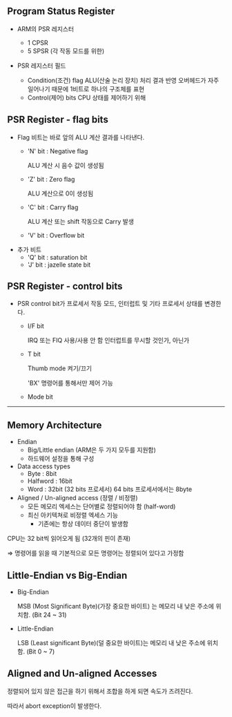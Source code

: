 ## Program Status Register

- ARM의 PSR 레지스터
    - 1 CPSR
    - 5 SPSR (각 작동 모드를 위한)

- PSR 레지스터 필드
    - Condition(조건) flag
    ALU(산술 논리 장치) 처리 결과 반영
    오버헤드가 자주 일어나기 때문에 1비트로 하나의 구조체를 표현
    - Control(제어) bits
    CPU 상태를 제어하기 위해


## PSR Register - flag bits

- Flag 비트는 바로 앞의 ALU 계산 결과를 나타낸다.
    - 'N' bit : Negative flag

        ALU 계산 시 음수 값이 생성됨

    - 'Z' bit : Zero flag

        ALU 계산으로 0이 생성됨

    - 'C' bit : Carry flag

        ALU 계산 또는 shift 작동으로 Carry 발생

    - 'V' bit : Overflow bit
- 추가 비트
    - 'Q' bit : saturation bit
    - 'J' bit : jazelle state bit

## PSR Register - control bits

- PSR control bit가 프로세서 작동 모드, 인터럽트 및 기타 프로세서 상태를 변경한다.
    - I/F bit

        IRQ 또는 FIQ 사용/사용 안 함
        인터럽트를 무시할 것인가, 아닌가

    - T bit

        Thumb mode 켜기/끄기

        'BX' 명령어를 통해서만 제어 가능

    - Mode bit


---

## Memory Architecture

- Endian
    - Big/Little endian (ARM은 두 가지 모두를 지원함)
    - 하드웨어 설정을 통해 구성
- Data access types
    - Byte : 8bit
    - Halfword : 16bit
    - Word : 32bit (32 bits 프로세서)
    64 bits 프로세서에서는 8byte
- Aligned / Un-aligned access (정렬 / 비정렬)
    - 모든 메모리 엑세스는 단어별로 정렬되어야 함 (half-word)
    - 최신 아키텍쳐로 비정렬 엑세스 기능
        - 기존에는 항상 데이터 중단이 발생함

CPU는 32 bit씩 읽어오게 됨 (32개의 핀이 존재) 

⇒ 명령어를 읽을 때 기본적으로 모든 명령어는 정렬되어 있다고 가정함

## Little-Endian vs Big-Endian

- Big-Endian

    MSB (Most Significant Byte)(가장 중요한 바이트) 는 메모리 내 낮은 주소에 위치함. (Bit 24 ~ 31)

- Little-Endian

    LSB (Least significant Byte)(덜 중요한 바이트)는 메모리 내 낮은 주소에 위치함. (Bit 0 ~ 7)

## Aligned and Un-aligned Accesses

정렬되어 있지 않은 접근을 하기 위해서 조합을 하게 되면 속도가 즈려진다.

따라서 abort exception이 발생한다.

